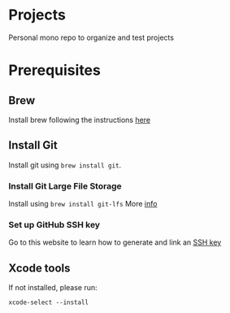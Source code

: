 # Projects
Personal mono repo to organize and test projects

# Prerequisites

## Brew
Install brew following the instructions [here](https://brew.sh)

## Install Git
Install git using `brew install git`.

### Install Git Large File Storage
Install using `brew install git-lfs`
More [info](https://git-lfs.com)

### Set up GitHub SSH key
Go to this website to learn how to generate and link an [SSH key](https://kbroman.org/github_tutorial/pages/first_time.html)

## Xcode tools
If not installed, please run:
```shell
xcode-select --install
```
